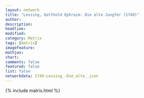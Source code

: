 ```yaml
---
layout: network
title: "Lessing, Gotthold Ephraim: Die alte Jungfer (1749)"
author:
description:
headline:
modified:
category: Matrix
tags: [matrix]
imagefeature: 
mathjax: 
chart: 
comments: false
featured: false
list: false
networkdata: 1749-Lessing_-Die_alte_.json
---
```

{% include matrix.html %}
